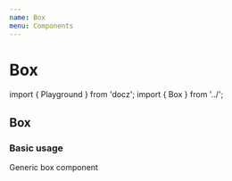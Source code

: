 ```yaml
---
name: Box
menu: Components
---
```


# Box

import { Playground } from 'docz'; import { Box } from '../';

## Box

### Basic usage

Generic box component

